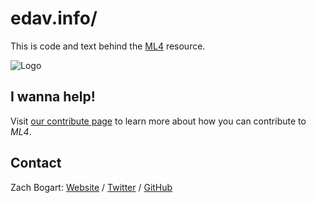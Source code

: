 # edav.info/

This is code and text behind the [ML4]() resource. 

![Logo](https://github.com/zachbogart/ML4)

## I wanna help!

Visit [our contribute page](http://edav.info/contribute.html) to learn more about how you can contribute to *ML4*.

## Contact

Zach Bogart: [Website](https://zachbogart.com/) / [Twitter](https://twitter.com/zachbogart) / [GitHub](https://github.com/zachbogart)
